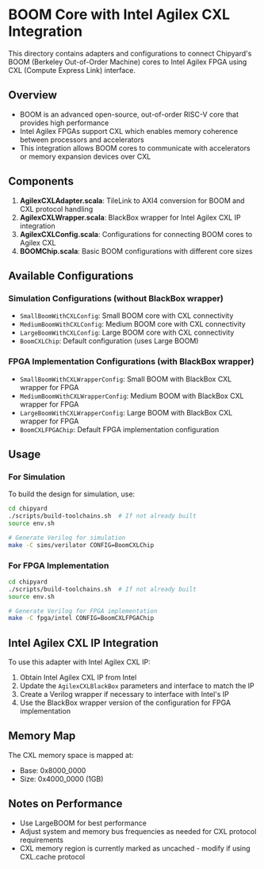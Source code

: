 # BOOM Core with Intel Agilex CXL Integration

This directory contains adapters and configurations to connect Chipyard's BOOM (Berkeley Out-of-Order Machine) cores to Intel Agilex FPGA using CXL (Compute Express Link) interface.

## Overview

- BOOM is an advanced open-source, out-of-order RISC-V core that provides high performance
- Intel Agilex FPGAs support CXL which enables memory coherence between processors and accelerators
- This integration allows BOOM cores to communicate with accelerators or memory expansion devices over CXL

## Components

1. **AgilexCXLAdapter.scala**: TileLink to AXI4 conversion for BOOM and CXL protocol handling
2. **AgilexCXLWrapper.scala**: BlackBox wrapper for Intel Agilex CXL IP integration
3. **AgilexCXLConfig.scala**: Configurations for connecting BOOM cores to Agilex CXL
4. **BOOMChip.scala**: Basic BOOM configurations with different core sizes

## Available Configurations

### Simulation Configurations (without BlackBox wrapper)

- `SmallBoomWithCXLConfig`: Small BOOM core with CXL connectivity
- `MediumBoomWithCXLConfig`: Medium BOOM core with CXL connectivity
- `LargeBoomWithCXLConfig`: Large BOOM core with CXL connectivity
- `BoomCXLChip`: Default configuration (uses Large BOOM)

### FPGA Implementation Configurations (with BlackBox wrapper)

- `SmallBoomWithCXLWrapperConfig`: Small BOOM with BlackBox CXL wrapper for FPGA 
- `MediumBoomWithCXLWrapperConfig`: Medium BOOM with BlackBox CXL wrapper for FPGA
- `LargeBoomWithCXLWrapperConfig`: Large BOOM with BlackBox CXL wrapper for FPGA
- `BoomCXLFPGAChip`: Default FPGA implementation configuration

## Usage

### For Simulation

To build the design for simulation, use:

```bash
cd chipyard
./scripts/build-toolchains.sh  # If not already built
source env.sh

# Generate Verilog for simulation
make -C sims/verilator CONFIG=BoomCXLChip
```

### For FPGA Implementation

```bash
cd chipyard
./scripts/build-toolchains.sh  # If not already built
source env.sh

# Generate Verilog for FPGA implementation
make -C fpga/intel CONFIG=BoomCXLFPGAChip
```

## Intel Agilex CXL IP Integration

To use this adapter with Intel Agilex CXL IP:

1. Obtain Intel Agilex CXL IP from Intel
2. Update the `AgilexCXLBlackBox` parameters and interface to match the IP
3. Create a Verilog wrapper if necessary to interface with Intel's IP
4. Use the BlackBox wrapper version of the configuration for FPGA implementation

## Memory Map

The CXL memory space is mapped at:
- Base: 0x8000_0000
- Size: 0x4000_0000 (1GB)

## Notes on Performance

- Use LargeBOOM for best performance
- Adjust system and memory bus frequencies as needed for CXL protocol requirements
- CXL memory region is currently marked as uncached - modify if using CXL.cache protocol 